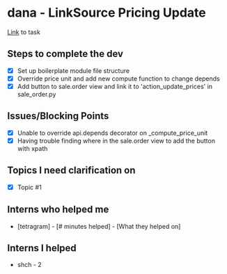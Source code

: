 # dana - LinkSource Pricing Update
[Link](https://accounts.odoo.com/web#id=3361418&cids=3&menu_id=4720&action=4665&active_id=3361383&model=project.task&view_type=form) to task

## Steps to complete the dev
- [X] Set up boilerplate module file structure
- [X] Override price unit and add new compute function to change depends
- [X] Add button to sale.order view and link it to 'action_update_prices' in sale_order.py
## Issues/Blocking Points
- [X] Unable to override api.depends decorator on _compute_price_unit
- [X] Having trouble finding where in the sale.order view to add the button with xpath

## Topics I need clarification on
- [X] Topic #1
      
## Interns who helped me
- [tetragram] - [# minutes helped] - [What they helped on]

## Interns I helped
- shch - 2
